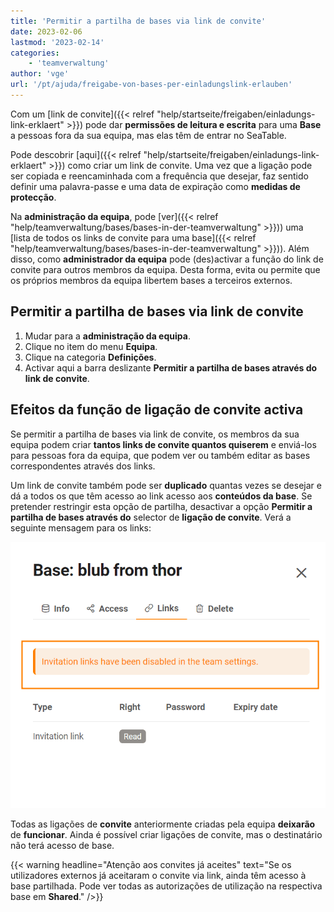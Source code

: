 ```yaml
---
title: 'Permitir a partilha de bases via link de convite'
date: 2023-02-06
lastmod: '2023-02-14'
categories:
    - 'teamverwaltung'
author: 'vge'
url: '/pt/ajuda/freigabe-von-bases-per-einladungslink-erlauben'
---
```


Com um [link de convite]({{< relref "help/startseite/freigaben/einladungs-link-erklaert" >}}) pode dar **permissões de leitura e escrita** para uma **Base** a pessoas fora da sua equipa, mas elas têm de entrar no SeaTable.

Pode descobrir [aqui]({{< relref "help/startseite/freigaben/einladungs-link-erklaert" >}}) como criar um link de convite. Uma vez que a ligação pode ser copiada e reencaminhada com a frequência que desejar, faz sentido definir uma palavra-passe e uma data de expiração como **medidas de protecção**.

Na **administração da equipa**, pode [ver]({{< relref "help/teamverwaltung/bases/bases-in-der-teamverwaltung" >}})) uma [lista de todos os links de convite para uma base]({{< relref "help/teamverwaltung/bases/bases-in-der-teamverwaltung" >}})). Além disso, como **administrador da equipa** pode (des)activar a função do link de convite para outros membros da equipa. Desta forma, evita ou permite que os próprios membros da equipa libertem bases a terceiros externos.

## Permitir a partilha de bases via link de convite

1. Mudar para a **administração da equipa**.
2. Clique no item do menu **Equipa**.
3. Clique na categoria **Definições**.
4. Activar aqui a barra deslizante **Permitir a partilha de bases através do link de convite**.

## Efeitos da função de ligação de convite activa

Se permitir a partilha de bases via link de convite, os membros da sua equipa podem criar **tantos links de convite quantos quiserem** e enviá-los para pessoas fora da equipa, que podem ver ou também editar as bases correspondentes através dos links.

Um link de convite também pode ser **duplicado** quantas vezes se desejar e dá a todos os que têm acesso ao link acesso aos **conteúdos da base**. Se pretender restringir esta opção de partilha, desactivar a opção **Permitir a partilha de bases através do** selector de **ligação de convite**. Verá a seguinte mensagem para os links:

![Mensagem de erro Ligação de convite na administração da equipa](images/Fehlermeldung-EInladungslink.png)

Todas as ligações de **convite** anteriormente criadas pela equipa **deixarão** de **funcionar**. Ainda é possível criar ligações de convite, mas o destinatário não terá acesso de base.

{{< warning  headline="Atenção aos convites já aceites"  text="Se os utilizadores externos já aceitaram o convite via link, ainda têm acesso à base partilhada. Pode ver todas as autorizações de utilização na respectiva base em **Shared**." />}}
